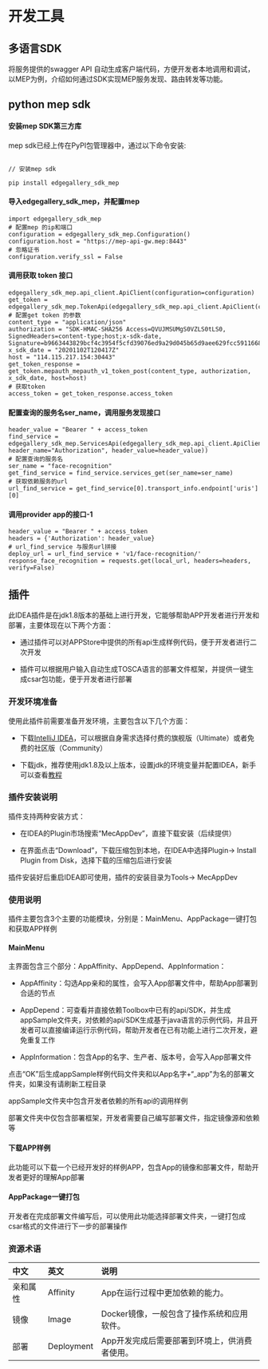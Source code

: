 # 开发工具

## 多语言SDK
将服务提供的swagger API 自动生成客户端代码，方便开发者本地调用和调试，以MEP为例，介绍如何通过SDK实现MEP服务发现、路由转发等功能。

## python mep sdk
#### 安装mep SDK第三方库
mep sdk已经上传在PyPI包管理器中，通过以下命令安装:

```

// 安装mep sdk

pip install edgegallery_sdk_mep

```

#### 导入edgegallery_sdk_mep，并配置mep
```
import edgegallery_sdk_mep
# 配置mep 的ip和端口
configuration = edgegallery_sdk_mep.Configuration()
configuration.host = "https://mep-api-gw.mep:8443"
# 忽略证书
configuration.verify_ssl = False

```
####  调用获取 token 接口
```
edgegallery_sdk_mep.api_client.ApiClient(configuration=configuration)
get_token = edgegallery_sdk_mep.TokenApi(edgegallery_sdk_mep.api_client.ApiClient(configuration=configuration))
# 配置get token 的参数
content_type = "application/json"
authorization = "SDK-HMAC-SHA256 Access=QVUJMSUMgS0VZLS0tLS0, SignedHeaders=content-type;host;x-sdk-date, Signature=b9663443829bcf4c3954f5cfd39076ed9a29d045b65d9aee629fcc5911668384"
x_sdk_date = "20201102T120417Z"
host = "114.115.217.154:30443"
get_token_response = get_token.mepauth_mepauth_v1_token_post(content_type, authorization, x_sdk_date, host=host)
# 获取token
access_token = get_token_response.access_token

```
#### 配置查询的服务名ser_name，调用服务发现接口
```
header_value = "Bearer " + access_token
find_service = edgegallery_sdk_mep.ServicesApi(edgegallery_sdk_mep.api_client.ApiClient(configuration=configuration, header_name="Authorization", header_value=header_value))
# 配置查询的服务名
ser_name = "face-recognition"
get_find_service = find_service.services_get(ser_name=ser_name)
# 获取依赖服务的url
url_find_service = get_find_service[0].transport_info.endpoint['uris'][0]

```

#### 调用provider app的接口-1
```
header_value = "Bearer " + access_token
headers = {'Authorization': header_value}
# url_find_service 与服务url拼接
deploy_url = url_find_service + 'v1/face-recognition/'
response_face_recognition = requests.get(local_url, headers=headers, verify=False)

```

## 插件

此IDEA插件是在jdk1.8版本的基础上进行开发，它能够帮助APP开发者进行开发和部署，主要体现在以下两个方面：

- 通过插件可以对APPStore中提供的所有api生成样例代码，便于开发者进行二次开发

- 插件可以根据用户输入自动生成TOSCA语言的部署文件框架，并提供一键生成csar包功能，便于开发者进行部署 

### 开发环境准备

使用此插件前需要准备开发环境，主要包含以下几个方面：

- 下载[IntelliJ IDEA](https://www.jetbrains.com/idea/)，可以根据自身需求选择付费的旗舰版（Ultimate）或者免费的社区版（Community）

- 下载jdk，推荐使用jdk1.8及以上版本，设置jdk的环境变量并配置IDEA，新手可以查看[教程](https://blog.csdn.net/nobb111/article/details/77116259)


### 插件安装说明

插件支持两种安装方式：

- 在IDEA的Plugin市场搜索“MecAppDev”，直接下载安装（后续提供）

- 在界面点击“Download”，下载压缩包到本地，在IDEA中选择Plugin-> Install Plugin from Disk，选择下载的压缩包后进行安装

插件安装好后重启IDEA即可使用，插件的安装目录为Tools-> MecAppDev


### 使用说明

插件主要包含3个主要的功能模块，分别是：MainMenu、AppPackage一键打包和获取APP样例

#### MainMenu

主界面包含三个部分：AppAffinity、AppDepend、AppInformation：

- AppAffinity：勾选App亲和的属性，会写入App部署文件中，帮助App部署到合适的节点

- AppDepend：可查看并直接依赖Toolbox中已有的api/SDK，并生成appSample文件夹，对依赖的api/SDK生成基于java语言的示例代码，并且开发者可以直接编译运行示例代码，帮助开发者在已有功能上进行二次开发，避免重复工作

- AppInformation：包含App的名字、生产者、版本号，会写入App部署文件

点击“OK”后生成appSample样例代码文件夹和以App名字+“_app”为名的部署文件夹，如果没有请刷新工程目录

appSample文件夹中包含开发者依赖的所有api的调用样例

部署文件夹中仅包含部署框架，开发者需要自己编写部署文件，指定镜像源和依赖等

#### 下载APP样例

此功能可以下载一个已经开发好的样例APP，包含App的镜像和部署文件，帮助开发者更好的理解App部署

#### AppPackage一键打包

开发者在完成部署文件编写后，可以使用此功能选择部署文件夹，一键打包成csar格式的文件进行下一步的部署操作

### 资源术语
|中文|英文|说明|
|:-|:-|:-|
|亲和属性|Affinity|App在运行过程中更加依赖的能力。|
|镜像|Image|Docker镜像，一般包含了操作系统和应用软件。|
|部署|Deployment|App开发完成后需要部署到环境上，供消费者使用。|